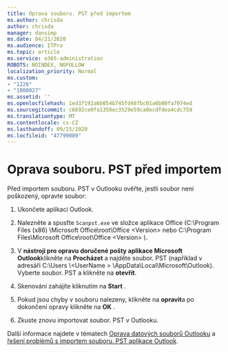 ```yaml
---
title: Oprava souboru. PST před importem
ms.author: chrisda
author: chrisda
manager: dansimp
ms.date: 04/21/2020
ms.audience: ITPro
ms.topic: article
ms.service: o365-administration
ROBOTS: NOINDEX, NOFOLLOW
localization_priority: Normal
ms.custom:
- "1226"
- "1800027"
ms.assetid: ''
ms.openlocfilehash: 1ed37192a6b054b745fd48fbc01a6b00fa7074ed
ms.sourcegitcommit: c6692ce0fa1358ec3529e59ca0ecdfdea4cdc759
ms.translationtype: MT
ms.contentlocale: cs-CZ
ms.lasthandoff: 09/15/2020
ms.locfileid: "47799089"
---
```

# <a name="repair-pst-file-before-importing"></a>Oprava souboru. PST před importem

Před importem souboru. PST v Outlooku ověřte, jestli soubor není poškozený, opravte soubor:

1. Ukončete aplikaci Outlook.

2. Nalezněte a spusťte `Scanpst.exe` ve složce aplikace Office (C:\Program Files (x86) \Microsoft Office\root\Office \<Version\> nebo C:\Program Files\Microsoft Office\root\Office \<Version\> ).

3. V **nástroji pro opravu doručené pošty aplikace Microsoft Outlook**klikněte na **Procházet** a najděte soubor. PST (například v adresáři C:\Users \\<UserName \> \AppData\Local\Microsoft\Outlook). Vyberte soubor. PST a klikněte na **otevřít**.

4. Skenování zahájíte kliknutím na **Start** .

5. Pokud jsou chyby v souboru nalezeny, klikněte na **opravit**a po dokončení opravy klikněte na **OK** .

6. Zkuste znovu importovat soubor. PST v Outlooku.

Další informace najdete v tématech [Oprava datových souborů Outlooku](https://support.office.com/article/25663bc3-11ec-4412-86c4-60458afc5253) a [řešení problémů s importem souboru. PST aplikace Outlook](https://support.office.com/article/2d2e50dc-5c36-4ab2-ab50-f1be733b3d6e).
